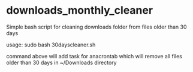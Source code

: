 # downloads_monthly_cleaner
Simple bash script for cleaning downloads folder from files older than 30 days

usage:
    sudo bash 30dayscleaner.sh
    
command above will add task for anacrontab which will remove all files older than 30 days in ~/Downloads directory
